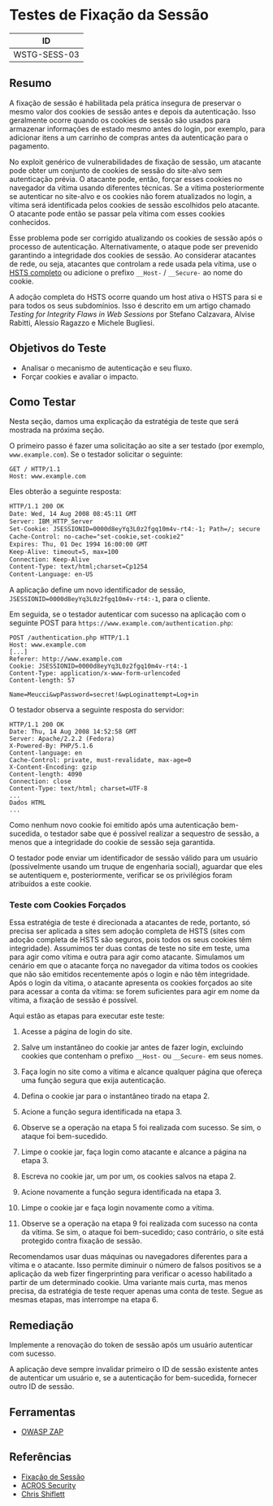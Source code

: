 # Testes de Fixação da Sessão

|ID          |
|------------|
|WSTG-SESS-03|

## Resumo

A fixação de sessão é habilitada pela prática insegura de preservar o mesmo valor dos cookies de sessão antes e depois da autenticação. Isso geralmente ocorre quando os cookies de sessão são usados para armazenar informações de estado mesmo antes do login, por exemplo, para adicionar itens a um carrinho de compras antes da autenticação para o pagamento.

No exploit genérico de vulnerabilidades de fixação de sessão, um atacante pode obter um conjunto de cookies de sessão do site-alvo sem autenticação prévia. O atacante pode, então, forçar esses cookies no navegador da vítima usando diferentes técnicas. Se a vítima posteriormente se autenticar no site-alvo e os cookies não forem atualizados no login, a vítima será identificada pelos cookies de sessão escolhidos pelo atacante. O atacante pode então se passar pela vítima com esses cookies conhecidos.

Esse problema pode ser corrigido atualizando os cookies de sessão após o processo de autenticação. Alternativamente, o ataque pode ser prevenido garantindo a integridade dos cookies de sessão. Ao considerar atacantes de rede, ou seja, atacantes que controlam a rede usada pela vítima, use o [HSTS completo](https://en.wikipedia.org/wiki/HTTP_Strict_Transport_Security) ou adicione o prefixo `__Host-` / `__Secure-` ao nome do cookie.

A adoção completa do HSTS ocorre quando um host ativa o HSTS para si e para todos os seus subdomínios. Isso é descrito em um artigo chamado *Testing for Integrity Flaws in Web Sessions* por Stefano Calzavara, Alvise Rabitti, Alessio Ragazzo e Michele Bugliesi.

## Objetivos do Teste

- Analisar o mecanismo de autenticação e seu fluxo.
- Forçar cookies e avaliar o impacto.

## Como Testar

Nesta seção, damos uma explicação da estratégia de teste que será mostrada na próxima seção.

O primeiro passo é fazer uma solicitação ao site a ser testado (por exemplo, `www.example.com`). Se o testador solicitar o seguinte:

```http
GET / HTTP/1.1
Host: www.example.com
```

Eles obterão a seguinte resposta:

```html
HTTP/1.1 200 OK
Date: Wed, 14 Aug 2008 08:45:11 GMT
Server: IBM_HTTP_Server
Set-Cookie: JSESSIONID=0000d8eyYq3L0z2fgq10m4v-rt4:-1; Path=/; secure
Cache-Control: no-cache="set-cookie,set-cookie2"
Expires: Thu, 01 Dec 1994 16:00:00 GMT
Keep-Alive: timeout=5, max=100
Connection: Keep-Alive
Content-Type: text/html;charset=Cp1254
Content-Language: en-US
```

A aplicação define um novo identificador de sessão, `JSESSIONID=0000d8eyYq3L0z2fgq10m4v-rt4:-1`, para o cliente.

Em seguida, se o testador autenticar com sucesso na aplicação com o seguinte POST para `https://www.example.com/authentication.php`:

```http
POST /authentication.php HTTP/1.1
Host: www.example.com
[...]
Referer: http://www.example.com
Cookie: JSESSIONID=0000d8eyYq3L0z2fgq10m4v-rt4:-1
Content-Type: application/x-www-form-urlencoded
Content-length: 57

Name=Meucci&wpPassword=secret!&wpLoginattempt=Log+in
```

O testador observa a seguinte resposta do servidor:

```http
HTTP/1.1 200 OK
Date: Thu, 14 Aug 2008 14:52:58 GMT
Server: Apache/2.2.2 (Fedora)
X-Powered-By: PHP/5.1.6
Content-language: en
Cache-Control: private, must-revalidate, max-age=0
X-Content-Encoding: gzip
Content-length: 4090
Connection: close
Content-Type: text/html; charset=UTF-8
...
Dados HTML
...
```

Como nenhum novo cookie foi emitido após uma autenticação bem-sucedida, o testador sabe que é possível realizar a sequestro de sessão, a menos que a integridade do cookie de sessão seja garantida.

O testador pode enviar um identificador de sessão válido para um usuário (possivelmente usando um truque de engenharia social), aguardar que eles se autentiquem e, posteriormente, verificar se os privilégios foram atribuídos a este cookie.

### Teste com Cookies Forçados

Essa estratégia de teste é direcionada a atacantes de rede, portanto, só precisa ser aplicada a sites sem adoção completa de HSTS (sites com adoção completa de HSTS são seguros, pois todos os seus cookies têm integridade). Assumimos ter duas contas de teste no site em teste, uma para agir como vítima e outra para agir como atacante. Simulamos um cenário em que o atacante força no navegador da vítima todos os cookies que não são emitidos recentemente após o login e não têm integridade. Após o login da vítima, o atacante apresenta os cookies forçados ao site para acessar a conta da vítima: se forem suficientes para agir em nome da vítima, a fixação de sessão é possível.

Aqui estão as etapas para executar este teste:

1. Acesse a página de login do site.
2. Salve um instantâneo do cookie jar antes de fazer login, excluindo cookies que contenham o prefixo `__Host-` ou `__Secure-` em seus nomes.
3. Faça login no site como a vítima e alcance qualquer página que ofereça uma função segura que exija autenticação.
4. Defina o cookie jar para o instantâneo tirado na etapa 2.
5. Acione a função segura identificada na etapa 3.
6. Observe se a operação na etapa 5 foi realizada com sucesso. Se sim, o ataque foi bem-sucedido.
7. Limpe o cookie jar, faça login como atacante e alcance a página na etapa 3.
8. Escreva no cookie jar, um por um, os cookies salvos na etapa 2.


9. Acione novamente a função segura identificada na etapa 3.
10. Limpe o cookie jar e faça login novamente como a vítima.
11. Observe se a operação na etapa 9 foi realizada com sucesso na conta da vítima. Se sim, o ataque foi bem-sucedido; caso contrário, o site está protegido contra fixação de sessão.

Recomendamos usar duas máquinas ou navegadores diferentes para a vítima e o atacante. Isso permite diminuir o número de falsos positivos se a aplicação da web fizer fingerprinting para verificar o acesso habilitado a partir de um determinado cookie. Uma variante mais curta, mas menos precisa, da estratégia de teste requer apenas uma conta de teste. Segue as mesmas etapas, mas interrompe na etapa 6.

## Remediação

Implemente a renovação do token de sessão após um usuário autenticar com sucesso.

A aplicação deve sempre invalidar primeiro o ID de sessão existente antes de autenticar um usuário e, se a autenticação for bem-sucedida, fornecer outro ID de sessão.

## Ferramentas

- [OWASP ZAP](https://www.zaproxy.org)

## Referências

- [Fixação de Sessão](https://owasp.org/www-community/attacks/Session_fixation)
- [ACROS Security](https://www.acrossecurity.com/papers/session_fixation.pdf)
- [Chris Shiflett](http://shiflett.org/articles/session-fixation)
